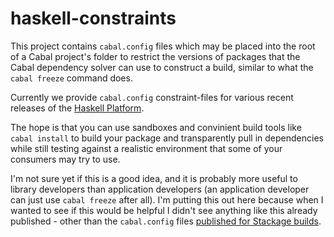 haskell-constraints
============

This project contains `cabal.config` files which may be placed
into the root of a Cabal project's folder to restrict the versions
of packages that the Cabal dependency solver can use to
construct a build, similar to what the `cabal freeze` command
does.

Currently we provide `cabal.config` constraint-files for various
recent releases of the [Haskell Platform][1].

The hope is that you can use sandboxes and convinient build
tools like `cabal install` to build your package and transparently
pull in dependencies while still testing against a realistic
environment that some of your consumers may try to use.

I'm not sure yet if this is a good idea, and it is probably more
useful to library developers than application developers (an
application developer can just use `cabal freeze` after all). I'm
putting this out here because when I wanted to see if this would
be helpful I didn't see anything like this already published - other
than the `cabal.config` files [published for Stackage builds][2].

[1]: https://www.haskell.org/platform/changelog.html
[2]: http://www.stackage.org/lts/cabal.config
